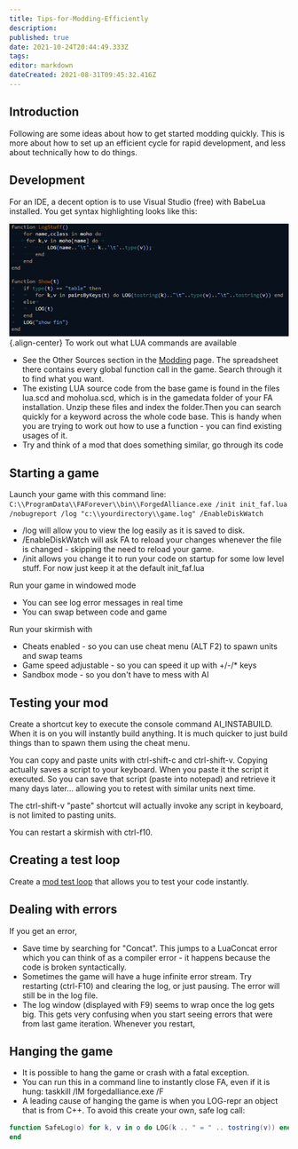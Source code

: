 ```yaml
---
title: Tips-for-Modding-Efficiently
description: 
published: true
date: 2021-10-24T20:44:49.333Z
tags: 
editor: markdown
dateCreated: 2021-08-31T09:45:32.416Z
---
```


## Introduction

Following are some ideas about how to get started modding quickly. This is more about how to set up an efficient cycle for rapid development, and less about technically how to do things.

## Development

For an IDE, a decent option is to use Visual Studio (free) with BabeLua installed. You get syntax highlighting looks like this:

![vs.syntax.png](/images/modding/vs.syntax.png){.align-center}
To work out what LUA commands are available
- See the Other Sources section in the [Modding](Modding "wikilink") page. The spreadsheet there contains every global function call in the game. Search through it to find what you want.
- The existing LUA source code from the base game is found in the files lua.scd and moholua.scd, which is in the gamedata folder of your FA installation. Unzip these files and index the folder.Then you can search quickly for a keyword across the whole code base. This is handy when you are trying to work out how to use a function - you can find existing usages of it.
- Try and think of a mod that does something similar, go through its code

## Starting a game

Launch your game with this command line:
`C:\\ProgramData\\FAForever\\bin\\ForgedAlliance.exe /init init_faf.lua /nobugreport /log "c:\\yourdirectory\\game.log" /EnableDiskWatch`
- /log will allow you to view the log easily as it is saved to disk.
- /EnableDiskWatch will ask FA to reload your changes whenever the file is changed - skipping the need to reload your game.
- /init allows you change it to run your code on startup for some low level stuff. For now just keep it at the default init_faf.lua

Run your game in windowed mode
- You can see log error messages in real time
- You can swap between code and game

Run your skirmish with
- Cheats enabled - so you can use cheat menu (ALT F2) to spawn units and swap teams
- Game speed adjustable - so you can speed it up with +/-/\* keys
- Sandbox mode - so you don't have to mess with AI

## Testing your mod

Create a shortcut key to execute the console command AI_INSTABUILD. When it is on you will instantly build anything. It is much quicker to just build things than to spawn them using the cheat menu.

You can copy and paste units with ctrl-shift-c and ctrl-shift-v. Copying actually saves a script to your keyboard. When you paste it the script it executed. So you can save that script (paste into notepad) and retrieve it many days later... allowing you to retest with similar units next time.

The ctrl-shift-v "paste" shortcut will actually invoke any script in keyboard, is not limited to pasting units.

You can restart a skirmish with ctrl-f10.

## Creating a test loop

Create a [mod test loop](mod_test_loop "wikilink") that allows you to test your code instantly.

## Dealing with errors

If you get an error,
- Save time by searching for "Concat". This jumps to a LuaConcat error which you can think of as a compiler error - it happens because the code is broken syntactically.
- Sometimes the game will have a huge infinite error stream. Try restarting (ctrl-F10) and clearing the log, or just pausing. The error will still be in the log file.
- The log window (displayed with F9) seems to wrap once the log gets big. This gets very confusing when you start seeing errors that were from last game iteration. Whenever you restart,

## Hanging the game
- It is possible to hang the game or crash with a fatal exception.
- You can run this in a command line to instantly close FA, even if it is hung: taskkill /IM forgedalliance.exe /F
- A leading cause of hanging the game is when you LOG-repr an object that is from C++. To avoid this create your own, safe log call:
```Lua
function SafeLog(o) for k, v in o do LOG(k .. " = " .. tostring(v)) end
end
```